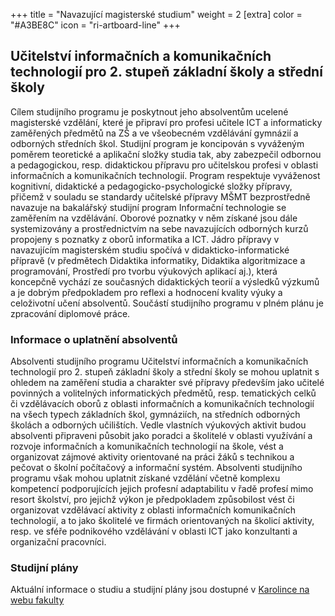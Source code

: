 +++
title = "Navazující magisterské studium"
weight = 2
[extra]
color = "#A3BE8C"
icon = "ri-artboard-line"
+++

## Učitelství informačních a komunikačních technologií pro 2. stupeň základní školy a střední školy

Cílem studijního programu je poskytnout jeho absolventům ucelené magisterské vzdělání, které je připraví pro profesi učitele ICT a informaticky zaměřených předmětů na ZŠ a ve všeobecném vzdělávání gymnázií a odborných středních škol. Studijní program je koncipován s vyváženým poměrem teoretické a aplikační složky studia tak, aby zabezpečil odbornou a pedagogickou, resp. didaktickou přípravu pro učitelskou profesi v oblasti informačních a komunikačních technologií. Program respektuje vyváženost kognitivní, didaktické a pedagogicko-psychologické složky přípravy, přičemž v souladu se standardy učitelské přípravy MŠMT bezprostředně navazuje na bakalářský studijní program Informační technologie se zaměřením na vzdělávání. Oborové poznatky v něm získané jsou dále systemizovány a prostřednictvím na sebe navazujících odborných kurzů propojeny s poznatky z oborů informatika a ICT. Jádro přípravy v navazujícím magisterském studiu spočívá v didakticko-informatické přípravě (v předmětech Didaktika informatiky, Didaktika algoritmizace a programování, Prostředí pro tvorbu výukových aplikací aj.), která koncepčně vychází ze současných didaktických teorií a výsledků výzkumů a je dobrým předpokladem pro reflexi a hodnocení kvality výuky a celoživotní učení absolventů. Součástí studijního programu v plném plánu je zpracování diplomové práce.

### Informace o uplatnění absolventů

Absolventi studijního programu Učitelství informačních a komunikačních technologií pro 2. stupeň základní školy a střední školy se mohou uplatnit s ohledem na zaměření studia a charakter své přípravy především jako učitelé povinných a volitelných informatických předmětů, resp. tematických celků či vzdělávacích oborů z oblasti informačních a komunikačních technologií na všech typech základních škol, gymnáziích, na středních odborných školách a odborných učilištích. Vedle vlastních výukových aktivit budou absolventi připraveni působit jako poradci a školitelé v oblasti využívání a rozvoje informačních a komunikačních technologií na škole, vést a organizovat zájmové aktivity orientované na práci žáků s technikou a pečovat o školní počítačový a informační systém. Absolventi studijního programu však mohou uplatnit získané vzdělání včetně komplexu kompetencí podporujících jejich profesní adaptabilitu v řadě profesí mimo resort školství, pro jejichž výkon je předpokladem způsobilost vést či organizovat vzdělávací aktivity z oblasti informačních komunikačních technologií, a to jako školitelé ve firmách orientovaných na školicí aktivity, resp. ve sféře podnikového vzdělávání v oblasti ICT jako konzultanti a organizační pracovníci.

### Studijní plány

Aktuální informace o studiu a studijní plány jsou dostupné v [Karolince na webu fakulty][karolinka]

[karolinka]: https://pedf.cuni.cz/PEDF-216.html

[NIT]: https://pedf.cuni.cz/PEDF-2361.html
[ON1IT20]: https://pedf.cuni.cz/PEDF-2361-version1-n_it_plnyplan_gr3.pdf
[ON2IT20MA]: https://pedf.cuni.cz/PEDF-2361-version1-n_it_maior_gr.pdf
[ON2IT20MI]: https://pedf.cuni.cz/PEDF-2361-version1-n_it_minor_gr.pdf

[NITKS]: https://pedf.cuni.cz/PEDF-2385.html
[OKN1IT20]: https://pedf.cuni.cz/PEDF-2385-version1-n_it_plnyplan_ks_gr3.pdf